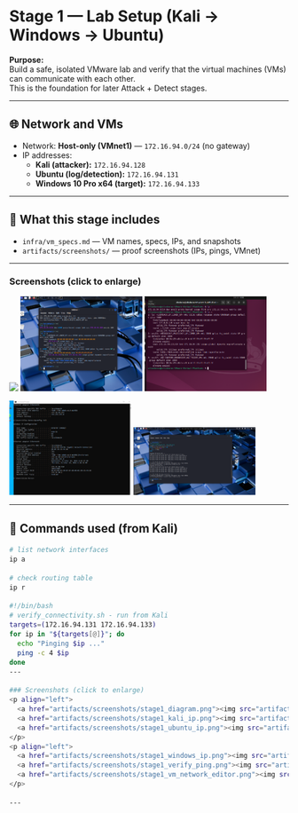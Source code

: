 # Stage 1 — Lab Setup (Kali → Windows → Ubuntu)

**Purpose:**  
Build a safe, isolated VMware lab and verify that the virtual machines (VMs) can communicate with each other.  
This is the foundation for later Attack + Detect stages.

---

## 🌐 Network and VMs

- Network: **Host-only (VMnet1)** — `172.16.94.0/24` (no gateway)
- IP addresses:
  - **Kali (attacker):** `172.16.94.128`
  - **Ubuntu (log/detection):** `172.16.94.131`
  - **Windows 10 Pro x64 (target):** `172.16.94.133`

---

## 📁 What this stage includes
- `infra/vm_specs.md` — VM names, specs, IPs, and snapshots  
- `artifacts/screenshots/` — proof screenshots (IPs, pings, VMnet)  

---

### Screenshots (click to enlarge)
<p align="left">
  <a href="artifacts/screenshots/Diagram.png"><img src="artifacts/screenshots/Diagram.png" width="220"></a>
  <a href="artifacts/screenshots/Kali_ip.png"><img src="artifacts/screenshots/Kali_ip.png" width="220"></a>
  <a href="artifacts/screenshots/Ubuntu_ip.png"><img src="artifacts/screenshots/Ubuntu_ip.png" width="220"></a>
</p>
<p align="left">
  <a href="artifacts/screenshots/Windows_ip.png"><img src="artifacts/screenshots/Windows_ip.png" width="220"></a>
  <a href="artifacts/screenshots/Verify_ping.png"><img src="artifacts/screenshots/Verify_ping.png" width="220"></a>
</p>

---


## 🧩 Commands used (from Kali)

```bash
# list network interfaces
ip a

# check routing table
ip r

#!/bin/bash
# verify_connectivity.sh - run from Kali
targets=(172.16.94.131 172.16.94.133)
for ip in "${targets[@]}"; do
  echo "Pinging $ip ..."
  ping -c 4 $ip
done
---

### Screenshots (click to enlarge)
<p align="left">
  <a href="artifacts/screenshots/stage1_diagram.png"><img src="artifacts/screenshots/stage1_diagram.png" width="220"></a>
  <a href="artifacts/screenshots/stage1_kali_ip.png"><img src="artifacts/screenshots/stage1_kali_ip.png" width="220"></a>
  <a href="artifacts/screenshots/stage1_ubuntu_ip.png"><img src="artifacts/screenshots/stage1_ubuntu_ip.png" width="220"></a>
</p>
<p align="left">
  <a href="artifacts/screenshots/stage1_windows_ip.png"><img src="artifacts/screenshots/stage1_windows_ip.png" width="220"></a>
  <a href="artifacts/screenshots/stage1_verify_ping.png"><img src="artifacts/screenshots/stage1_verify_ping.png" width="220"></a>
  <a href="artifacts/screenshots/stage1_vm_network_editor.png"><img src="artifacts/screenshots/stage1_vm_network_editor.png" width="220"></a>
</p>

---
